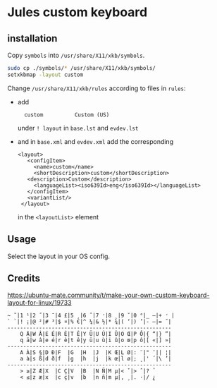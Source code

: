 # Jules custom keyboard

## installation

Copy `symbols` into `/usr/share/X11/xkb/symbols`.

```.bash
sudo cp ./symbols/* /usr/share/X11/xkb/symbols/
setxkbmap -layout custom
```

Change `/usr/share/X11/xkb/rules` according to files in `rules`:
 * add 
   
   ```
     custom          Custom (US)
   ```

    under `! layout` in `base.lst` and `evdev.lst`
 * and in `base.xml` and `evdev.xml` add the corresponding

   ```
   <layout>
      <configItem>
        <name>custom</name>
        <shortDescription>custom</shortDescription>
	  <description>Custom</description>
        <languageList><iso639Id>eng</iso639Id></languageList>
      </configItem>
      <variantList/>
    </layout>
   ```
   
   in the `<layoutList>` element


## Usage

Select the layout in your OS config.

## Credits

<https://ubuntu-mate.community/t/make-your-own-custom-keyboard-layout-for-linux/19733>

```
~ ̃ |1 ¹|2 ̋ |3 ̄ |4 £|5 ¸|6 ̂ |7 ̛|8 ̨ |9 ̆ |0 °|_ –|+ ̛ |
` ̀ |! ¡|@ ²|# ³|$ ¤|% €|^ ¼|& ½|* ¾|( ‘|) ’|- —|= ̋ |
----------------------------------------------------
    Q Ä|W Â|E É|R È|T Ê|Y Ü|U Ù|I Û|O Œ|P Ô|{ “|} ”|
    q ä|w â|e é|r è|t ê|y ü|u ù|i û|o œ|p ô|[ «|] »|
----------------------------------------------------
    A À|S §|D Ð|F  |G  |H  |J  |K Œ|L Ø|: ̈ |" ̈ || ¦|
    a à|s ß|d ð|f  |g  |h  |j  |k œ|l ø|; ̨ |' ́ |\ ’|
----------------------------------------------------
    > ≥|Z Æ|X  |C Ç|V  |B  |N Ñ|M µ|< ̌ |> ̂ |? ̉ 
    < ≤|z æ|x  |c ç|v  |b  |n ñ|m µ|, ̧ |. ·|/ ¿
```
